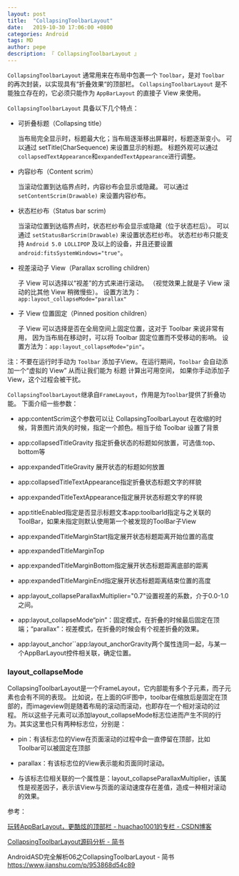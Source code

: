 ```yaml
---
layout: post
title:  "CollapsingToolbarLayout"
date:   2019-10-30 17:06:00 +0800
categories: Android
tags: MD
author: pepe
description: 『 CollapsingToolbarLayout 』
---
```


`CollapsingToolbarLayout` 通常用来在布局中包裹一个 `Toolbar`，是对 `Toolbar` 的再次封装，以实现具有“折叠效果“的顶部栏。
`CollapsingToolbarLayout` 是不能独立存在的，它必须只能作为 `AppBarLayout` 的直接子 View 来使用。

`CollapsingToolbarLayout` 具备以下几个特点：

* 可折叠标题（Collapsing title）

	当布局完全显示时，标题最大化；当布局逐渐移出屏幕时，标题逐渐变小。
	可以通过 setTitle(CharSequence) 来设置显示的标题。
	标题外观可以通过`collapsedTextAppearance`和`expandedTextAppearance`进行调整。

* 内容纱布（Content scrim）

	当滚动位置到达临界点时，内容纱布会显示或隐藏。
	可以通过 `setContentScrim(Drawable)` 来设置内容纱布。

* 状态栏纱布（Status bar scrim)

	当滚动位置到达临界点时，状态栏纱布会显示或隐藏（位于状态栏后）。
	可以通过 `setStatusBarScrim(Drawable)` 来设置状态栏纱布。
	状态栏纱布只能支持 `Android 5.0 LOLLIPOP` 及以上的设备，并且还要设置`android:fitsSystemWindows="true"`。

* 视差滚动子 View（Parallax scrolling children）

	子 View 可以选择以“视差”的方式来进行滚动。
	（视觉效果上就是子 View 滚动的比其他 View 稍微慢些）。
	设置方法为：`app:layout_collapseMode="parallax"`

* 子 View 位置固定（Pinned position children）

	子 View 可以选择是否在全局空间上固定位置，这对于 Toolbar 来说非常有用，
	因为当布局在移动时，可以将 Toolbar 固定位置而不受移动的影响。 
	设置方法为：`app:layout_collapseMode="pin"`。

注：不要在运行时手动为 `Toolbar` 添加子View。在运行期间，`Toolbar` 会自动添加一个“虚拟的 View” 从而让我们能为 标题 计算出可用空间，
如果你手动添加子View，这个过程会被干扰。



`CollapsingToolbarLayout`继承自`FrameLayout`，作用是为`Toolbar`提供了折叠功能。
下面介绍一些参数：

* app:contentScrim这个参数可以让 CollapsingToolbarLayout 在收缩的时候，背景图片消失的时候，指定一个颜色。相当于给 Toolbar 设置了背景

* app:collapsedTitleGravity 指定折叠状态的标题如何放置，可选值:top、bottom等

* app:expandedTitleGravity  展开状态的标题如何放置

* app:collapsedTitleTextAppearance指定折叠状态标题文字的样貌

* app:expandedTitleTextAppearance指定展开状态标题文字的样貌

* app:titleEnabled指定是否显示标题文本app:toolbarId指定与之关联的ToolBar，如果未指定则默认使用第一个被发现的ToolBar子View

* app:expandedTitleMarginStart指定展开状态标题距离开始位置的高度

* app:expandedTitleMarginTop

* app:expandedTitleMarginBottom指定展开状态标题距离底部的距离

* app:expandedTitleMarginEnd指定展开状态标题距离结束位置的高度

* app:layout_collapseParallaxMultiplier="0.7"设置视差的系数，介于0.0-1.0之间。

* app:layout_collapseMode“pin”：固定模式，在折叠的时候最后固定在顶端；“parallax”：视差模式，在折叠的时候会有个视差折叠的效果。

* app:layout_anchor``app:layout_anchorGravity两个属性连同一起，与某一个AppBarLayout控件相关联，确定位置。



### **layout_collapseMode**
CollapsingToolbarLayout是一个FrameLayout，它内部能有多个子元素，而子元素也会有不同的表现。
比如说，在上面的GIF图中，toolbar在缩放后是固定在顶部的，而imageview则是随着布局的滚动而滚动，也即存在一个相对滚动的过程。
所以这些子元素可以添加layout_collapseMode标志位进而产生不同的行为。其实这里也只有两种标志位，分别是：

* pin：有该标志位的View在页面滚动的过程中会一直停留在顶部，比如Toolbar可以被固定在顶部

* parallax：有该标志位的View表示能和页面同时滚动。

* 与该标志位相关联的一个属性是：layout_collapseParallaxMultiplier，该属性是视差因子，表示该View与页面的滚动速度存在差值，造成一种相对滚动的效果。








参考：

[玩转AppBarLayout，更酷炫的顶部栏 - huachao1001的专栏 - CSDN博客](https://blog.csdn.net/huachao1001/article/details/51558835)

[CollapsingToolbarLayout源码分析 - 简书](https://www.jianshu.com/p/8ee6e8a35071)

AndroidASD完全解析06之CollapsingToolbarLayout - 简书
https://www.jianshu.com/p/953868d54c89















